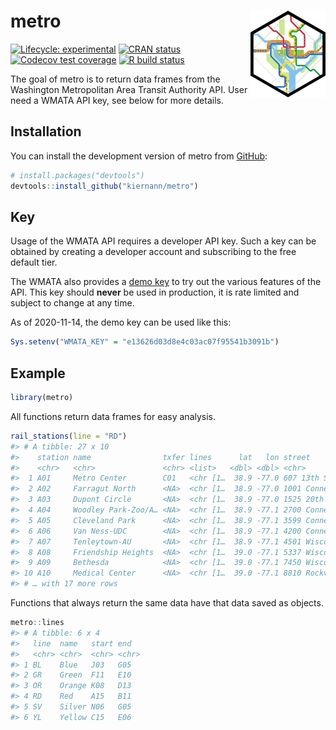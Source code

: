 
<!-- README.md is generated from README.Rmd. Please edit that file -->

# metro <img src='man/figures/logo.png' align="right" height="139" />

<!-- badges: start -->

[![Lifecycle:
experimental](https://img.shields.io/badge/lifecycle-experimental-orange.svg)](https://www.tidyverse.org/lifecycle/#experimental)
[![CRAN
status](https://www.r-pkg.org/badges/version/metro)](https://CRAN.R-project.org/package=metro)
[![Codecov test
coverage](https://codecov.io/gh/kiernann/metro/branch/master/graph/badge.svg)](https://codecov.io/gh/kiernann/metro?branch=master)
[![R build
status](https://github.com/kiernann/metro/workflows/R-CMD-check/badge.svg)](https://github.com/kiernann/metro/actions)
<!-- badges: end -->

The goal of metro is to return data frames from the Washington
Metropolitan Area Transit Authority API. User need a WMATA API key, see
below for more details.

## Installation

You can install the development version of metro from
[GitHub](https://github.com/kiernann/metro):

``` r
# install.packages("devtools")
devtools::install_github("kiernann/metro")
```

## Key

Usage of the WMATA API requires a developer API key. Such a key can be
obtained by creating a developer account and subscribing to the free
default tier.

The WMATA also provides a [demo
key](https://developer.wmata.com/products/5475f236031f590f380924ff) to
try out the various features of the API. This key should **never** be
used in production, it is rate limited and subject to change at any
time.

As of 2020-11-14, the demo key can be used like this:

``` r
Sys.setenv("WMATA_KEY" = "e13626d03d8e4c03ac07f95541b3091b")
```

## Example

``` r
library(metro)
```

All functions return data frames for easy analysis.

``` r
rail_stations(line = "RD")
#> # A tibble: 27 x 10
#>    station name                txfer lines      lat   lon street            city    state   zip
#>    <chr>   <chr>               <chr> <list>   <dbl> <dbl> <chr>             <chr>   <chr> <int>
#>  1 A01     Metro Center        C01   <chr [1…  38.9 -77.0 607 13th St. NW   Washin… DC    20005
#>  2 A02     Farragut North      <NA>  <chr [1…  38.9 -77.0 1001 Connecticut… Washin… DC    20036
#>  3 A03     Dupont Circle       <NA>  <chr [1…  38.9 -77.0 1525 20th St. NW  Washin… DC    20036
#>  4 A04     Woodley Park-Zoo/A… <NA>  <chr [1…  38.9 -77.1 2700 Connecticut… Washin… DC    20008
#>  5 A05     Cleveland Park      <NA>  <chr [1…  38.9 -77.1 3599 Connecticut… Washin… DC    20008
#>  6 A06     Van Ness-UDC        <NA>  <chr [1…  38.9 -77.1 4200 Connecticut… Washin… DC    20008
#>  7 A07     Tenleytown-AU       <NA>  <chr [1…  38.9 -77.1 4501 Wisconsin A… Washin… DC    20016
#>  8 A08     Friendship Heights  <NA>  <chr [1…  39.0 -77.1 5337 Wisconsin A… Washin… DC    20015
#>  9 A09     Bethesda            <NA>  <chr [1…  39.0 -77.1 7450 Wisconsin A… Bethes… MD    20814
#> 10 A10     Medical Center      <NA>  <chr [1…  39.0 -77.1 8810 Rockville P… Bethes… MD    20814
#> # … with 17 more rows
```

Functions that always return the same data have that data saved as
objects.

``` r
metro::lines
#> # A tibble: 6 x 4
#>   line  name   start end  
#>   <chr> <chr>  <chr> <chr>
#> 1 BL    Blue   J03   G05  
#> 2 GR    Green  F11   E10  
#> 3 OR    Orange K08   D13  
#> 4 RD    Red    A15   B11  
#> 5 SV    Silver N06   G05  
#> 6 YL    Yellow C15   E06
```

<!-- refs: start -->

<!-- refs: end -->
